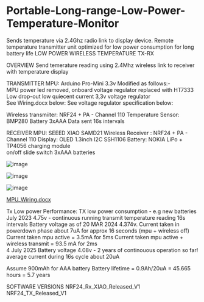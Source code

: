 # Portable-Long-range-Low-Power-Temperature-Monitor
Sends temperature via 2.4Ghz radio link to display device. Remote temperature transmitter unit optimized for low power consumption for long battery life
LOW POWER WIRELESS TEMPERATURE TX-RX

OVERVIEW
Send temerature reading using 2.4Mhz wireless link to receiver with temperature display

TRANSMITTER
MPU: Arduino Pro-Mini 3.3v Modified as follows:-  
MPU power led removed, onboard voltage regulator replaced with HT7333 Low drop-out low quiecent current 3,3v voltage regulator  
See Wiring.docx below:
See voltage regulator specification below:

Wireless transmiiter: NRF24 + PA - Channel 110
Temperature Sensor: BMP280
Battery 3xAAA
Data sent 16s intervals

RECEIVER
MPU: SEEED XIAO SAMD21
Wireless Receiver : NRF24 + PA - Channel 110
Display: OLED 1.3inch I2C SSH1106
Battery: NOKIA LiPo + TP4056 charging module  
on/off slide switch
3xAAA batteries  
  
![image](https://github.com/user-attachments/assets/e2c76261-1232-4d48-8082-a891044f0df6)

![image](https://github.com/user-attachments/assets/b15cd078-ba87-47cb-afa7-ac98e6563985)  

![image](https://github.com/user-attachments/assets/280e2b2f-677c-40ac-84d2-bf7488752700)  

[MPU_Wiring.docx](https://github.com/user-attachments/files/21076624/MPU_Wiring.docx)  

Tx Low power Performance:
TX low power consumption - e.g new batteries July 2023 4.75v  - continuous running transmit temperature reading 16s intervals
Battery voltage as of 20 MAR 2024 4.374v.
Current taken in powerdown phase about 7uA for approx 16 seconds (mpu + wireless off)
Current taken mpu active = 3.5mA for 5ms
Current taken mpu active + wireless transmit = 93.5 mA for 2ms  
4 July 2025 Battery voltage 4.08v - 2 years of continouous operation so far!  
average current during 16s cycle about 20uA  



Assume 900mAh for AAA battery
Battery lifetime = 0.9Ah/20uA = 45.665 hours = 5.7 years

SOFTWARE VERSIONS
NRF24_Rx_XIAO_Released_V1
NRF24_TX_Released_V1

